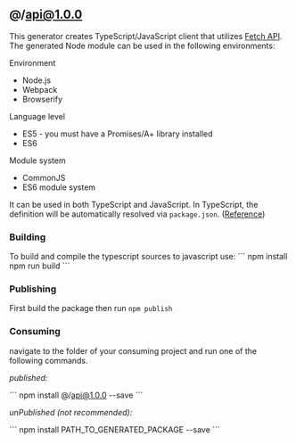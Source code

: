## @/api@1.0.0

This generator creates TypeScript/JavaScript client that utilizes [Fetch API](https://fetch.spec.whatwg.org/). The generated Node module can be used in the following environments:

Environment
* Node.js
* Webpack
* Browserify

Language level
* ES5 - you must have a Promises/A+ library installed
* ES6

Module system
* CommonJS
* ES6 module system

It can be used in both TypeScript and JavaScript. In TypeScript, the definition will be automatically resolved via `package.json`. ([Reference](https://www.typescriptlang.org/docs/handbook/declaration-files/consumption.html))

### Building

To build and compile the typescript sources to javascript use:
\`\`\`
npm install
npm run build
\`\`\`

### Publishing

First build the package then run `npm publish`

### Consuming

navigate to the folder of your consuming project and run one of the following commands.

_published:_

\`\`\`
npm install @/api@1.0.0 --save
\`\`\`

_unPublished (not recommended):_

\`\`\`
npm install PATH_TO_GENERATED_PACKAGE --save
\`\`\`
